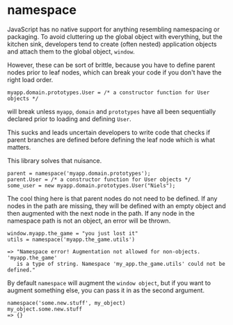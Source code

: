# namespace

JavaScript has no native support for anything resembling namespacing or packaging. To avoid cluttering up the global object with everything, but the kitchen sink, developers tend to create (often nested) application objects and attach them to the global object, `window`.

However, these can be sort of brittle, because you have to define parent nodes prior to leaf nodes, which can break your code if you don't have the right load order.

    myapp.domain.prototypes.User = /* a constructor function for User objects */

will break unless `myapp`, `domain` and `prototypes` have all been sequentially declared prior to loading and defining `User`.

This sucks and leads uncertain developers to write code that checks if parent branches are defined before defining the leaf node which is what matters.

This library solves that nuisance.

    parent = namespace('myapp.domain.prototypes');
    parent.User = /* a constructor function for User objects */
    some_user = new myapp.domain.prototypes.User("Niels");

The cool thing here is that parent nodes do not need to be defined. If any nodes in the path are missing, they will be defined with an empty object and then augmented with the next node in the path. If any node in the namespace path is not an object, an error will be thrown.

    window.myapp.the_game = "you just lost it"
    utils = namespace('myapp.the_game.utils')

    => "Namespace error! Augmentation not allowed for non-objects. 'myapp.the_game'
       is a type of string. Namespace 'my_app.the_game.utils' could not be defined."

By default `namespace` will augment the `window object`, but if you want to augment something else, you can pass it in as the second argument.

    namespace('some.new.stuff', my_object)
    my_object.some.new.stuff
    => {}
